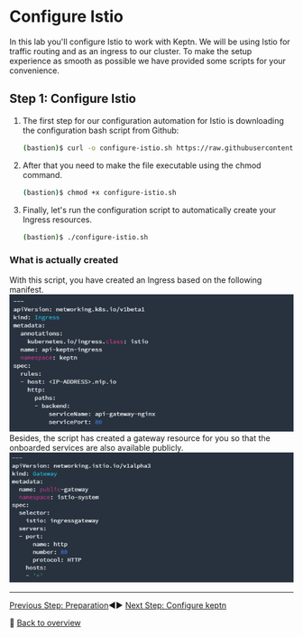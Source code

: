 # Configure Istio

In this lab you'll configure Istio to work with Keptn.
We will be using Istio for traffic routing and as an ingress to our cluster. To make the setup experience as smooth as possible we have provided some scripts for your convenience.

## Step 1: Configure Istio

1. The first step for our configuration automation for Istio is downloading the configuration bash script from Github:

    ```bash
    (bastion)$ curl -o configure-istio.sh https://raw.githubusercontent.com/keptn/examples/release-0.7.1/istio-configuration/configure-istio.sh
    ```

2. After that you need to make the file executable using the chmod command.

    ```bash
    (bastion)$ chmod +x configure-istio.sh
    ```

3. Finally, let's run the configuration script to automatically create your Ingress resources.

    ```bash
    (bastion)$ ./configure-istio.sh
    ```

### What is actually created

With this script, you have created an Ingress based on the following manifest.
![keptn](./assets/keptningress.png)
Besides, the script has created a gateway resource for you so that the onboarded services are also available publicly.
![keptn](./assets/keptngateway.png)

---

[Previous Step: Preparation](../00_Preparation):arrow_backward::arrow_forward: [Next Step: Configure keptn](../02_Configure_keptn)

:arrow_up_small: [Back to overview](../)
